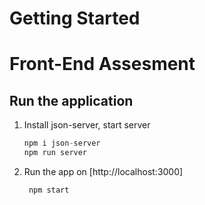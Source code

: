 # Getting Started
# Front-End Assesment

## Run the application

1. Install json-server, start server
    ```javascript
    npm i json-server    
    npm run server
    ```
2. Run the app on [http://localhost:3000]
   ```javascript
    npm start
    ```
